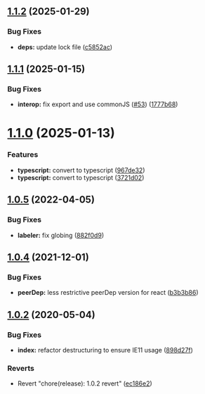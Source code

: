 ## [1.1.2](https://github.com/americanexpress/create-shared-react-context/compare/v1.1.1...v1.1.2) (2025-01-29)


### Bug Fixes

* **deps:** update lock file ([c5852ac](https://github.com/americanexpress/create-shared-react-context/commit/c5852ace8ae4bff96d260c99022008c8cb6560b5))

## [1.1.1](https://github.com/americanexpress/create-shared-react-context/compare/v1.1.0...v1.1.1) (2025-01-15)


### Bug Fixes

* **interop:** fix export and use commonJS ([#53](https://github.com/americanexpress/create-shared-react-context/issues/53)) ([1777b68](https://github.com/americanexpress/create-shared-react-context/commit/1777b685a0774a73af883e48e9b0609db2168d92))

# [1.1.0](https://github.com/americanexpress/create-shared-react-context/compare/v1.0.5...v1.1.0) (2025-01-13)


### Features

* **typescript:** convert to typescript ([967de32](https://github.com/americanexpress/create-shared-react-context/commit/967de322d11cae523496ed025e298154e1db0c09))
* **typescript:** convert to typescript ([3721d02](https://github.com/americanexpress/create-shared-react-context/commit/3721d02d8bf1dea7c14db25712d1c3fce5547068))

## [1.0.5](https://github.com/americanexpress/create-shared-react-context/compare/v1.0.4...v1.0.5) (2022-04-05)


### Bug Fixes

* **labeler:** fix globing ([882f0d9](https://github.com/americanexpress/create-shared-react-context/commit/882f0d94c09024ce18e7b9d44e07c13e61882026))

## [1.0.4](https://github.com/americanexpress/create-shared-react-context/compare/v1.0.3...v1.0.4) (2021-12-01)


### Bug Fixes

* **peerDep:** less restrictive peerDep version for react ([b3b3b86](https://github.com/americanexpress/create-shared-react-context/commit/b3b3b86f5e23a088b874a5f9b6f3a10c329aa921))

## [1.0.2](https://github.com/americanexpress/create-shared-react-context/compare/v1.0.1...v1.0.2) (2020-05-04)


### Bug Fixes

* **index:** refactor destructuring to ensure IE11 usage ([898d27f](https://github.com/americanexpress/create-shared-react-context/commit/898d27f2077b56c0bb2bcc206eee129f0d4e7731))


### Reverts

* Revert "chore(release): 1.0.2 revert" ([ec186e2](https://github.com/americanexpress/create-shared-react-context/commit/ec186e2fc08aae032f8b3f55b6c573215961556b))
